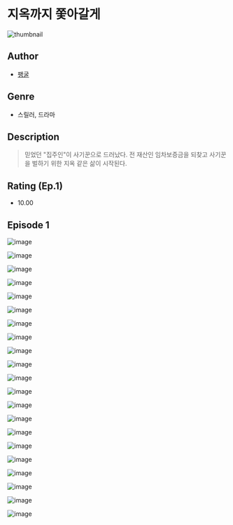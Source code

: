 # 지옥까지 쫓아갈게
![thumbnail](https://image-comic.pstatic.net/user_contents_data/challenge_comic/2023/05/25/335961/upload_3833182746854123060_480x623.jpeg)

## Author
- [팽굴](https://comic.naver.com/artistTitle?id=335961)

## Genre
- 스릴러, 드라마

## Description
> 믿었던 "집주인"이 사기꾼으로 드러났다. 전 재산인 임차보증금을 되찾고 사기꾼을 벌하기 위한 지옥 같은 삶이 시작된다.


## Rating (Ep.1)
- 10.00

## Episode 1
![image](https://image-comic.pstatic.net/user_contents_data/challenge_comic/2023/05/25/335961/upload_7377514326497243186.jpeg)

![image](https://image-comic.pstatic.net/user_contents_data/challenge_comic/2023/05/25/335961/upload_3775764050675458609.jpeg)

![image](https://image-comic.pstatic.net/user_contents_data/challenge_comic/2023/05/25/335961/upload_3688782587728650807.jpeg)

![image](https://image-comic.pstatic.net/user_contents_data/challenge_comic/2023/05/25/335961/upload_4062864107432521828.jpeg)

![image](https://image-comic.pstatic.net/user_contents_data/challenge_comic/2023/05/25/335961/upload_4050813283884820066.jpeg)

![image](https://image-comic.pstatic.net/user_contents_data/challenge_comic/2023/05/25/335961/upload_7162473152351777841.jpeg)

![image](https://image-comic.pstatic.net/user_contents_data/challenge_comic/2023/05/25/335961/upload_3546361738531333730.jpeg)

![image](https://image-comic.pstatic.net/user_contents_data/challenge_comic/2023/05/25/335961/upload_7075208217187399011.jpeg)

![image](https://image-comic.pstatic.net/user_contents_data/challenge_comic/2023/05/25/335961/upload_4063203672613611108.jpeg)

![image](https://image-comic.pstatic.net/user_contents_data/challenge_comic/2023/05/25/335961/upload_7365408703424770660.jpeg)

![image](https://image-comic.pstatic.net/user_contents_data/challenge_comic/2023/05/25/335961/upload_3762539116293664820.jpeg)

![image](https://image-comic.pstatic.net/user_contents_data/challenge_comic/2023/05/25/335961/upload_3486459439600841529.jpeg)

![image](https://image-comic.pstatic.net/user_contents_data/challenge_comic/2023/05/25/335961/upload_7077745894302836275.jpeg)

![image](https://image-comic.pstatic.net/user_contents_data/challenge_comic/2023/05/25/335961/upload_3703704042866029669.jpeg)

![image](https://image-comic.pstatic.net/user_contents_data/challenge_comic/2023/05/25/335961/upload_3775530933541156966.jpeg)

![image](https://image-comic.pstatic.net/user_contents_data/challenge_comic/2023/05/25/335961/upload_3546919190909904481.jpeg)

![image](https://image-comic.pstatic.net/user_contents_data/challenge_comic/2023/05/25/335961/upload_3760845653571429424.jpeg)

![image](https://image-comic.pstatic.net/user_contents_data/challenge_comic/2023/05/25/335961/upload_3833460910390850354.jpeg)

![image](https://image-comic.pstatic.net/user_contents_data/challenge_comic/2023/05/25/335961/upload_3846462631966749750.jpeg)

![image](https://image-comic.pstatic.net/user_contents_data/challenge_comic/2023/05/25/335961/upload_3979269127414296933.jpeg)

![image](https://image-comic.pstatic.net/user_contents_data/challenge_comic/2023/05/25/335961/upload_3689912882245482551.jpeg)
